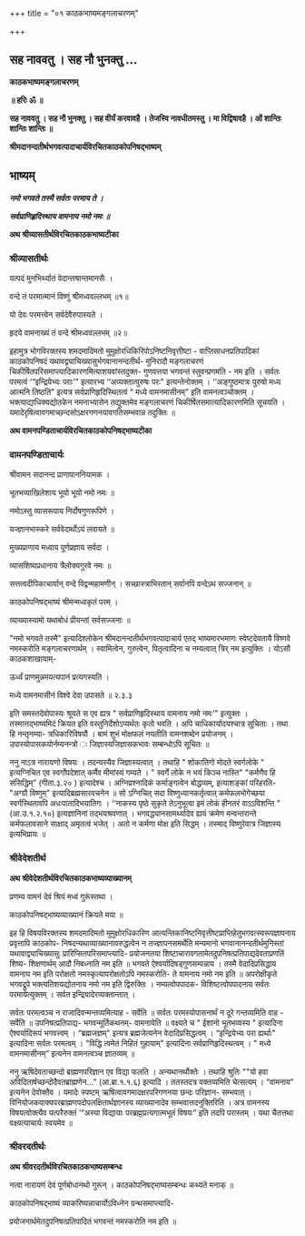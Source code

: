 +++
title = "०१ काठकभाष्यमङ्गलाचरणम्"

+++


## सह नाववतु । सह नौ भुनक्तु ...

**काठकभाष्यमङ्गलाचरणम्**

**॥ हरिः ॐ ॥**

**सह नाववतु । सह नौ भुनक्तु । सह वीर्यं करवावहै । तेजस्वि नावधीतमस्तु । मा विद्विषावहै । ओं शान्तिः शान्तिः शान्तिः ॥**

**श्रीमदानन्दतीर्थभगवत्पादाचार्यविरचितकाठकोपनिषद्भाष्यम्**

## **भाष्यम्**

***नमो भगवते तस्मै सर्वतः परमाय ते ।***

***सर्वप्राणिहृदिस्थाय वामनाय नमो नमः ॥***

**अथ श्रीव्यासतीर्थविरचितकाठकभाष्यटीका**

### **श्रीव्यासतीर्थः**

यत्पदं मुनभिर्थ्यातं वेदान्तश्रान्तमानसैः ।

वन्दे तं परमात्मानं विष्णुं श्रीमध्ववल्लभम् ॥१॥

यो देवः परमत्त्वेन सर्वदेवैरुपास्यते ।

हृदये वामनाख्यं तं वन्दे श्रीमध्ववल्लभम् ॥२॥

इहामुत्र भोगविरक्तस्य शमदमादिमतो मुमुक्षोरधिकिरिपोऽनिष्टनिवृत्तीष्टा - वाप्तिसाधनप्रतिपादिकां काठकोपनिषदं यथावद्व्याचिख्यासुर्भगवानानन्दतीर्थ- मुनिरादौ मङ्गलाचरणं चिकीर्षितपरिसमाप्त्यादिकारणमित्याशयवांस्तदुक्त- गुणवत्तया भगवन्तं स्तुवन्प्रणमति - नम इति । सर्वतः परमत्वं ‘“इन्द्रियेभ्यः पराः’” इत्यारभ्य ‘‘अव्यक्तात्पुरुषः परः" इत्यन्तेनोक्तम् । ‘‘अङ्गुष्ठमात्रः पुरुषो मध्य आत्मनि तिष्ठति" इत्यत्र सर्वप्राणिहृदिस्थितत्वं “ मध्ये वामनमासीनम्” इति वामनत्वञ्चोक्तम् । भक्त्याद्याधिक्यद्योतकेन नमनाभ्यासेन तद्युक्तमेव मङ्गलाचरणं चिकीर्षितसमात्यादिकारणमिति सूचयति । यमादेरृषित्वावगमाच्छन्दसोऽक्षरगणनयावगतिसम्भवान्न तदुक्तिः ॥

**अथ वामनपण्डिताचार्यविरचितकाठकोपनिषद्भाष्यटीका**

### **वामनपण्डिताचार्यः**

श्रीवामन सदानन्द प्राणापाननियामक ।

भूतभव्याखिलेशाय भूयो भूयो नमो नमः ॥

नमोऽस्तु व्यासरूपाय निर्दोषगुणरूपिणे ।

यज्ज्ञानभास्करे सर्ववेदार्थोऽयं लवायते ॥

मुख्यप्राणाय मध्वाय पूर्णप्रज्ञाय सर्वदा ।

व्यासशिष्यप्रधानाय त्रैलोक्यगुरवे नमः ॥

सत्तत्वदीपिकाचार्यान् वन्दे विद्वन्महामणीन् । सच्छास्त्राभिरतान् सर्वानपि वन्देऽथ सज्जनान् ॥

काठकोपनिषद्भाष्यं श्रीमन्मध्वकृतं परम् ।

व्याख्यास्यामो यथाबोधं प्रीयन्तां सर्वसज्जनाः ॥

"नमो भगवते तस्मै" इत्यादिश्लोकेन श्रीमदानन्दतीर्थभगवत्पादाचार्य एतद् भाष्यमारभमाणः स्वेष्टदेवतायै विष्णवे नमस्करोति मङ्गलाचरणार्थम् । स्वामित्वेन, गुरुत्वेन, पितृत्वादिना च नम्यत्वात् त्रिर् नम इत्युक्तिः । योऽसौ काठकशाखायाम्-

ऊर्ध्वं प्राणमुन्नमयत्यपानं प्रत्यगस्यति ।

मध्ये वामनमासीनं विश्वे देवा उपासते ॥ २.३.३

इति समस्तदेवोपास्यः श्रूयते स एव ह्यत्र " सर्वप्राणिहृदिस्थाय वामनाय नमो नमः’” इत्युक्तः । तस्मात्तद्भाष्यमिदं क्रियत इति वस्तुनिर्देशोऽप्यर्थतः कृतो भवति । अपि चाधिकार्यादयश्चात्र सूचिताः । तथा हि नन्तृनम्या- त्रधिकारिविषयौ । बामं शुभं मोक्षफलं नयतीति वामनशब्देन प्रयोजनम् । उपास्योपासकयोर्नम्यनन्त्रो ः जिज्ञास्यजिज्ञासकभावः सम्बन्धोऽपि सूचितः ॥

ननु नाऽत्र नारायणो विषयः । तदन्यस्यैव जिज्ञास्यत्वात् । तथाहि " शोकातिगो मोदते स्वर्गलोके " इत्यग्निचित एव स्वर्गोपदेशात् कर्मैव मीमांस्यं गम्यते । " स्वर्गे लोके न भयं किञ्च नास्ति" "कर्मणैव हि संसिद्धिम्” (गीता.३.२० ) इत्यादेश्च । अग्निप्रश्नादिकं कर्माङ्गत्वेन बोद्धव्यम्, इत्याशङ्कां परिहरति- "अग्ग्रौ विष्णुम्" इत्यादिब्रह्मसारवचनेन ॥ सो ऽग्निचित् सदा विष्णुध्यानकर्तृत्वात् कर्मफलभोगेच्छया स्वर्गस्थितावपि अधःपातादिभयातिगः । ‘‘नाकस्य पृष्ठे सुकृते तेऽनुभूत्वा इमं लोकं हीनतरं वाऽऽविशन्ति " (आ.उ.१.२.१०) इत्यज्ञानिनां तद्भयश्रवणात् । भगवद्ध्यानसामर्थ्यादेव ह्ययं क्रमेण मन्वन्तरान्ते कर्मफलावसाने साक्षाद् अमृतत्वं भजेत् । अतो न कर्मणा मोक्ष इति सिद्धम् । तस्माद् विष्णुरेवात्र जिज्ञास्य इत्यभिप्रायः ॥

### **श्रीवेदेशतीर्थ**

**अथ श्रीवेदेशतीर्थविरचितकाठकभाष्यव्याख्यानम्**

प्रणम्य वामनं देवं श्रियं मध्वं गुरूंस्तथा ।

काठकोपनिषद्भाष्यव्याख्यानं क्रियते मया ॥

इह हि विषयविरक्तस्य शमदमादिमतो मुमुक्षोरधिकारिण आत्यन्तिकानिष्टनिवृत्तीष्टप्राप्तिहेतुभगवत्स्वरूपज्ञापनाय प्रवृत्तापि काठकोप- निषदन्यथाव्याख्यानावरुद्धत्वेन न तज्ज्ञापनसमर्थेति मन्यमानो भगवानानन्दतीर्थमुनिस्तां यथावाद्व्याचिख्यासुः प्रारिप्सितपरिसमाप्त्यादि- प्रयोजनतया शिष्टाचारावगतामेतदुपनिषत्प्रतिपाद्यदेवताप्रणतिं शिष्य- शिक्षणार्थम् आदौ निबध्नाति नम इति ॥ भगवते ऐश्वर्यादिषड्गुणसम्पन्नाय । तस्मै वेदादिप्रसिद्धाय वामनाय नम इति परोक्षतो नमस्कृत्यापरोक्षतोऽपि नमस्करोति- ते वामनाय नमो नम इति ॥ अपरोक्षीकृते भगवद्रूपे भक्त्यतिशयद्योतनाय नमो नम इति द्विरुक्तिः । नम्यत्वोपपादक- विशिष्टत्वोपपादनाय सर्वतः परमायेत्युक्तम् । सर्वत इन्द्रियादेरव्यक्तान्तात् ।

सर्वतः परमत्वञ्च न राजादिवन्मन्तव्यमित्याह - सर्वेति ॥ सर्वतः परमस्योपासनार्थं न दूरे गन्तव्यमिति वाह - सर्वेति ॥ उपनिषत्प्रतिपाद्य- भगवन्मूर्तिकथनम्- वामनायेति ॥ वक्ष्यते च " ईशानो भूतभव्यस्य " इत्यादिना ऐश्वर्यादिरूपं भगवत्त्वम् । “ब्रह्मजज्ञम्" इत्यत्र ब्रह्मजेत्यनेन वेदादिप्रसिद्धत्वम् । “इन्द्रियेभ्यः परा ह्यर्थाः" इत्यादिना सर्वतः परमत्वम् । "विद्धि त्वमेतं निहितं गुहायाम्" इत्यादिना सर्वप्राणिहृदिस्थत्वम् । " मध्ये वामनमासीनम्” इत्यनेन वामनत्वञ्च ज्ञातव्यम् ॥

ननु ऋषिदेवताच्छन्दो ब्राह्मणपरिज्ञान एव विद्या फलति । अन्यथानर्थोक्तेः । तथाहि श्रुतिः ""यो हवा अविदितार्षच्छन्दोदैवतब्राह्मणेन...” (आ.ब्रा.१.१.६) इत्यादि । ततस्तदत्र वक्तव्यमिति चेत्सत्यम् । “वामनाय” इत्यनेन देवोक्तैव । यमादेः स्पष्टम् ऋषित्वावगमादक्षरपरिगणनया छन्दः परिज्ञान- सम्भवात् । विनियोजकवाक्यपरब्राह्मणपदोपलक्षितार्थज्ञानस्य व्याख्यानादेव सम्भवात्तदनुक्तिरिति । अत्र वामनस्य विषयत्वोक्त्यैव यत्परैरुक्तं ‘“अस्या विद्यायाः परब्रह्म॒प्रत्यगात्मभूतं विषयः” इति तदपि परास्तम् । यथा चैतत्तथा वक्ष्यत्याचार्यः स्वयमेव ॥

### **श्रीवरदतीर्थः**

**अथ श्रीवरदतीर्थविरचितकाठकभाष्यसम्बन्धः**

नत्वा नारायणं देवं पूर्णबोधानथो गुरून् । काठकोपनिषद्भाष्यसम्बन्धः कथ्यते मनाक् ॥

काठकोपनिषद्भाष्यं व्याकरिष्यन्नाचार्योऽविध्नेन ग्रन्थसमाप्त्यादि-

प्रयोजनार्थमेतदुपनिषत्प्रतिपादितं भगवन्तं नमस्करोति नम इति ॥

